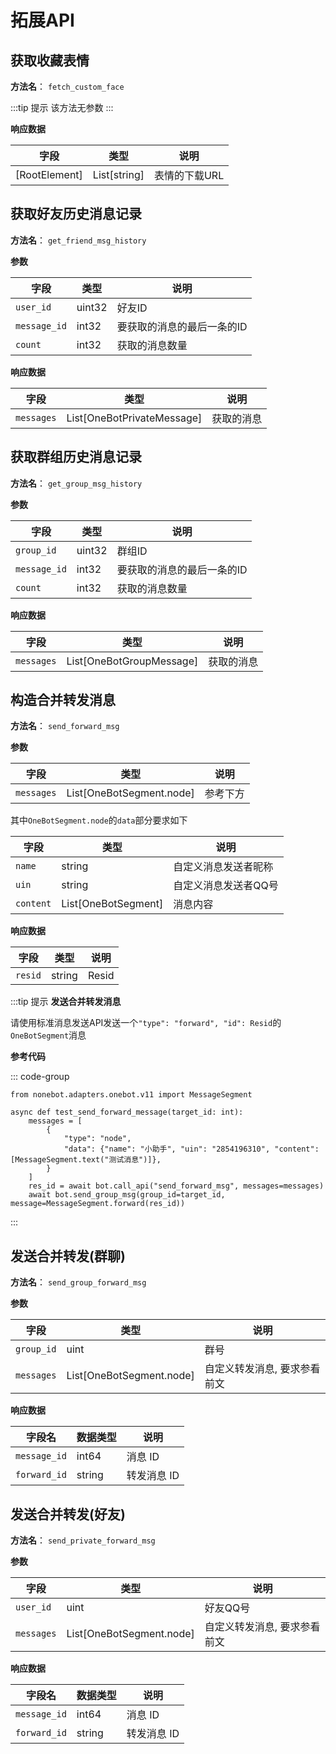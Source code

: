 # 拓展API

## 获取收藏表情

**方法名**：
`fetch_custom_face`

:::tip 提示
该方法无参数
:::

**响应数据**

| 字段            | 类型           | 说明       |
|---------------|--------------|----------|
| [RootElement] | List[string] | 表情的下载URL |


## 获取好友历史消息记录

**方法名**：
`get_friend_msg_history`

**参数**

| 字段           | 类型     | 说明             |
|--------------|--------|----------------|
| `user_id`    | uint32 | 好友ID           |
| `message_id` | int32  | 要获取的消息的最后一条的ID |
| `count`      | int32  | 获取的消息数量        |

**响应数据**

| 字段         | 类型                         | 说明    |
|------------|----------------------------|-------|
| `messages` | List[OneBotPrivateMessage] | 获取的消息 |

## 获取群组历史消息记录

**方法名**：
`get_group_msg_history`

**参数**

| 字段           | 类型     | 说明             |
|--------------|--------|----------------|
| `group_id`   | uint32 | 群组ID           |
| `message_id` | int32  | 要获取的消息的最后一条的ID |
| `count`      | int32  | 获取的消息数量        |

**响应数据**

| 字段 | 类型                       | 说明    |
| --- |--------------------------|-------|
| `messages` | List[OneBotGroupMessage] | 获取的消息 |



## 构造合并转发消息

**方法名**：
`send_forward_msg`

**参数**

| 字段 | 类型 | 说明 |
| --- | --- | --- |
| `messages` | List[OneBotSegment.node] | 参考下方 |

其中`OneBotSegment.node`的`data`部分要求如下

| 字段 | 类型 | 说明 |
| --- | --- | --- |
| `name` | string | 自定义消息发送者昵称 |
| `uin`  | string | 自定义消息发送者QQ号 |
| `content` | List[OneBotSegment] | 消息内容 |

**响应数据**

| 字段 | 类型  | 说明 |
| --- | --- | --- |
| `resid` | string | Resid |

:::tip 提示
**发送合并转发消息**

请使用标准消息发送API发送一个`"type": "forward", "id": Resid`的`OneBotSegment`消息


**参考代码**

::: code-group

```python{10-11} [Nonebot OneBot V11]
from nonebot.adapters.onebot.v11 import MessageSegment

async def test_send_forward_message(target_id: int):
    messages = [
        {
            "type": "node",
            "data": {"name": "小助手", "uin": "2854196310", "content": [MessageSegment.text("测试消息")]},
        }
    ]
    res_id = await bot.call_api("send_forward_msg", messages=messages)
    await bot.send_group_msg(group_id=target_id, message=MessageSegment.forward(res_id))
```

:::

## 发送合并转发(群聊)

**方法名**：
`send_group_forward_msg`

**参数**

| 字段       | 类型                     | 说明                                                         |
| ---------- | ------------------------ | ------------------------------------------------------------ |
| `group_id` | uint                     | 群号                                                         |
| `messages` | List[OneBotSegment.node] | 自定义转发消息, 要求参看前文 |

**响应数据**

| 字段名       | 数据类型 | 说明        |
| ------------ | -------- | ----------- |
| `message_id` | int64    | 消息 ID     |
| `forward_id` | string   | 转发消息 ID |



## 发送合并转发(好友)

**方法名**：
`send_private_forward_msg`

**参数**

| 字段       | 类型           | 说明                                                         |
| ---------- | ------------------------ | ------------------------------------------------------------ |
| `user_id`  | uint                     | 好友QQ号                                                     |
| `messages` | List[OneBotSegment.node] | 自定义转发消息, 要求参看前文 |

**响应数据**

| 字段名       | 数据类型 | 说明        |
| ------------ | -------- | ----------- |
| `message_id` | int64    | 消息 ID     |
| `forward_id` | string   | 转发消息 ID |
